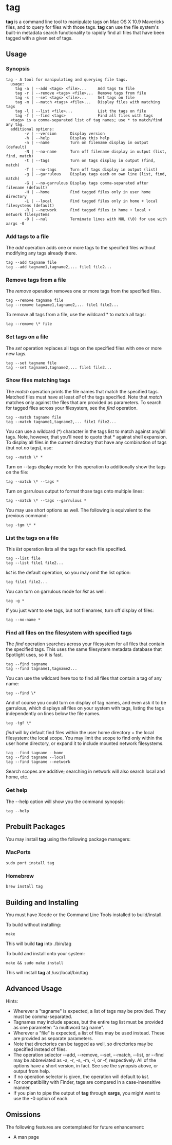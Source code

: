 tag
===
**tag** is a command line tool to manipulate tags on Mac OS X 10.9 Mavericks files, and to query for files with those tags. **tag** can use the file system's built-in metadata search functionality to rapidly find all files that have been tagged with a given set of tags.

Usage
---

### Synopsis

	tag - A tool for manipulating and querying file tags.
	  usage:
		tag -a | --add <tags> <file>...     Add tags to file
		tag -r | --remove <tags> <file>...  Remove tags from file
		tag -s | --set <tags> <file>...     Set tags on file
		tag -m | --match <tags> <file>...   Display files with matching tags
		tag -l | --list <file>...           List the tags on file
		tag -f | --find <tags>              Find all files with tags
	  <tags> is a comma-separated list of tag names; use * to match/find any tag.
	  additional options:
			-v | --version      Display version
			-h | --help         Display this help
			-n | --name         Turn on filename display in output (default)
			-N | --no-name      Turn off filename display in output (list, find, match)
			-t | --tags         Turn on tags display in output (find, match)
			-T | --no-tags      Turn off tags display in output (list)
			-g | --garrulous    Display tags each on own line (list, find, match)
			-G | --no-garrulous Display tags comma-separated after filename (default)
			-H | --home         Find tagged files only in user home directory
			-L | --local        Find tagged files only in home + local filesystems (default)
			-R | --network      Find tagged files in home + local + network filesystems
			-0 | --nul          Terminate lines with NUL (\0) for use with xargs -0

### Add tags to a file

The *add* operation adds one or more tags to the specified files without modifying any tags already there.

	tag --add tagname file
	tag --add tagname1,tagname2,... file1 file2...
	
### Remove tags from a file

The *remove* operation removes one or more tags from the specified files.
	
	tag --remove tagname file
	tag --remove tagname1,tagname2,... file1 file2...
	
To remove all tags from a file, use the wildcard * to match all tags:

	tag --remove \* file

### Set tags on a file

The *set* operation replaces all tags on the specified files with one or more new tags.

	tag --set tagname file
	tag --set tagname1,tagname2,... file1 file2...

### Show files matching tags

The *match* operation prints the file names that match the specified tags.  Matched files must have at least *all* of the tags specified. Note that *match* matches only against the files that are provided as parameters. To search for tagged files across your filesystem, see the *find* operation.

	tag --match tagname file
	tag --match tagname1,tagname2,... file1 file2...
	
You can use a wildcard (*) character in the tags list to match against any/all tags. Note, however, that you'll need to quote that * against shell expansion. To display all files in the current directory that have any combination of tags (but not _no_ tags), use:

	tag --match \* *
	
Turn on --tags display mode for this operation to additionally show the tags on the file:

	tag --match \* --tags *

Turn on garrulous output to format those tags onto multiple lines:

	tag --match \* --tags --garrulous *

You may use short options as well. The following is equivalent to the previous command:

	tag -tgm \* *

### List the tags on a file

This *list* operation lists all the tags for each file specified.
	
	tag --list file
	tag --list file1 file2...
	
*list* is the default operation, so you may omit the list option:
	
	tag file1 file2...
	
You can turn on garrulous mode for *list* as well:

	tag -g *
	
If you just want to see tags, but not filenames, turn off display of files:

	tag --no-name *
	
### Find all files on the filesystem with specified tags

The *find* operation searches across your filesystem for all files that contain the specified tags. This uses the same filesystem metadata database that Spotlight uses, so it is fast.

	tag --find tagname
	tag --find tagname1,tagname2...
	
You can use the wildcard here too to find all files that contain a tag of any name:

	tag --find \*
	
And of course you could turn on display of tag names, and even ask it to be garrulous, which displays all files on your system with tags, listing the tags independently on lines below the file names.

	tag -tgf \*
    
*find* will by default find files within the user home directory + the local filesystem: the local scope. You may limit the scope to find only within the user home directory, or expand it to include mounted network filesystems.

    tag --find tagname --home
    tag --find tagname --local
    tag --find tagname --network
    
Search scopes are additive; searching in network will also search local and home, etc.

### Get help

The --help option will show you the command synopsis:

	tag --help
	
	
Prebuilt Packages
---
You may install **tag** using the following package managers:

### MacPorts

	sudo port install tag
	
### Homebrew
	
	brew install tag

Building and Installing
---
You must have Xcode or the Command Line Tools installed to build/install.

To build without installing:

	make
	
This will build **tag** into ./bin/tag

To build and install onto your system:

	make && sudo make install
	
This will install **tag** at /usr/local/bin/tag

Advanced Usage
----
Hints:

* Wherever a "tagname" is expected, a list of tags may be provided. They must be comma-separated.
* Tagnames may include spaces, but the entire tag list must be provided as one parameter: "a multiword tag name".
* Wherever a "file" is expected, a list of files may be used instead. These are provided as separate parameters.
* Note that directories can be tagged as well, so directories may be specified instead of files.
* The operation selector --add, --remove, --set, --match, --list, or --find may be abbreviated as -a, -r, -s, -m, -l, or -f, respectively. All of the options have a short version, in fact. See see the synopsis above, or output from help.
* If no operation selector is given, the operation will default to *list*.
* For compatibility with Finder, tags are compared in a case-insensitive manner.
* If you plan to pipe the output of **tag** through **xargs**, you might want to use the -0 option of each.

Omissions
---
The following features are contemplated for future enhancement:

* A man page
